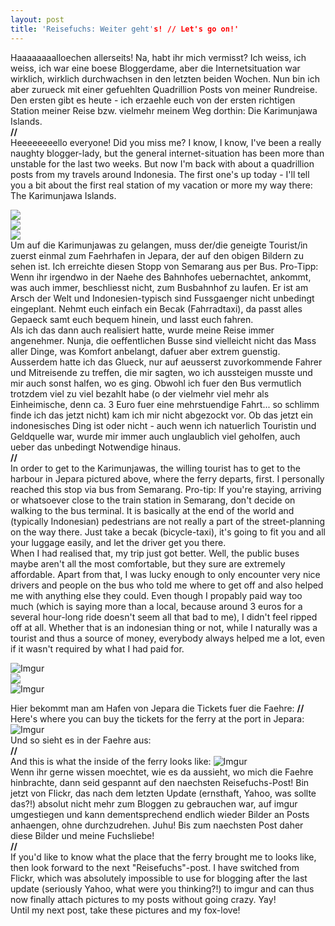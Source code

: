 ```yaml
---
layout: post
title: 'Reisefuchs: Weiter geht's! // Let's go on!'
---
```


Haaaaaaaalloechen allerseits! Na, habt ihr mich vermisst? Ich weiss, ich weiss, ich war eine boese Bloggerdame, aber die Internetsituation war wirklich, wirklich durchwachsen in den letzten beiden Wochen. Nun bin ich aber zurueck mit einer gefuehlten Quadrillion Posts von meiner Rundreise. Den ersten gibt es heute - ich erzaehle euch von der ersten richtigen Station meiner Reise bzw. vielmehr meinem Weg dorthin: Die Karimunjawa Islands.  
**//**  
Heeeeeeeello everyone! Did you miss me? I know, I know, I've been a really naughty blogger-lady, but the general internet-situation has been more than unstable for the last two weeks. But now I'm back with about a quadrillion posts from my travels around Indonesia. The first one's up today - I'll tell you a bit about the first real station of my vacation or more my way there: The Karimunjawa Islands.  

![](https://farm4.staticflickr.com/3868/14713102091_0cbd933b04_c.jpg)   
![](https://farm4.staticflickr.com/3838/14716302595_b31cf534af_c.jpg)  
![](https://farm4.staticflickr.com/3900/14529668889_9d92b91d47_c.jpg)   
Um auf die Karimunjawas zu gelangen, muss der/die geneigte Tourist/in zuerst einmal zum Faehrhafen in Jepara, der auf den obigen Bildern zu sehen ist. Ich erreichte diesen Stopp von Semarang aus per Bus. Pro-Tipp: Wenn ihr irgendwo in der Naehe des Bahnhofes uebernachtet, ankommt, was auch immer, beschliesst nicht, zum Busbahnhof zu laufen. Er ist am Arsch der Welt und Indonesien-typisch sind Fussgaenger nicht unbedingt eingeplant. Nehmt euch einfach ein Becak (Fahrradtaxi), da passt alles Gepaeck samt euch bequem hinein, und lasst euch fahren.  
Als ich das dann auch realisiert hatte, wurde meine Reise immer angenehmer. Nunja, die oeffentlichen Busse sind vielleicht nicht das Mass aller Dinge, was Komfort anbelangt, dafuer aber extrem guenstig. Ausserdem hatte ich das Glueck, nur auf aeusserst zuvorkommende Fahrer und Mitreisende zu treffen, die mir sagten, wo ich aussteigen musste und mir auch sonst halfen, wo es ging. Obwohl ich fuer den Bus vermutlich trotzdem viel zu viel bezahlt habe (o der vielmehr viel mehr als Einheimische, denn ca. 3 Euro fuer eine mehrstuendige Fahrt... so schlimm finde ich das jetzt nicht) kam ich mir nicht abgezockt vor. Ob das jetzt ein indonesisches Ding ist oder nicht - auch wenn ich natuerlich Touristin und Geldquelle war, wurde mir immer auch unglaublich viel geholfen, auch ueber das unbedingt Notwendige hinaus.  
**//**  
In order to get to the Karimunjawas, the willing tourist has to get to the harbour in Jepara pictured above, where the ferry departs, first. I personally reached this stop via bus from Semarang. Pro-tip: If you're staying, arriving or whatsoever close to the train station in Semarang, don't decide on walking to the bus terminal. It is basically at the end of the world and (typically Indonesian) pedestrians are not really a part of the street-planning on the way there. Just take a becak (bicycle-taxi), it's going to fit you and all your luggage easily, and let the driver get you there.  
When I had realised that, my trip just got better. Well, the public buses maybe aren't all the most comfortable, but they sure are extremely affordable. Apart from that, I was lucky enough to only encounter very nice drivers and people on the bus who told me where to get off and also helped me with anything else they could. Even though I propably paid way too much (which is saying more than a local, because around 3 euros for a several hour-long ride doesn't seem all that bad to me), I didn't feel ripped off at all. Whether that is an indonesian thing or not, while I naturally was a tourist and thus a source of money, everybody always helped me a lot, even if it wasn't required by what I had paid for.   

![Imgur](http://i.imgur.com/ganjYEo.jpg)  
![](https://farm6.staticflickr.com/5587/14713906284_0565d436de_c.jpg)  
![Imgur](http://i.imgur.com/gZfqrha.jpg)  

Hier bekommt man am Hafen von Jepara die Tickets fuer die Faehre:
**//**  
Here's where you can buy the tickets for the ferry at the port in Jepara:  
![Imgur](http://i.imgur.com/377qfPf.jpg)  
Und so sieht es in der Faehre aus:  
**//**  
And this is what the inside of the ferry looks like:
![Imgur](http://i.imgur.com/K6C3wj2.jpg)  
Wenn ihr gerne wissen moechtet, wie es da aussieht, wo mich die Faehre hinbrachte, dann seid gespannt auf den naechsten Reisefuchs-Post! Bin jetzt von Flickr, das nach dem letzten Update (ernsthaft, Yahoo, was sollte das?!) absolut nicht mehr zum Bloggen zu gebrauchen war, auf imgur umgestiegen und kann dementsprechend endlich wieder Bilder an Posts anhaengen, ohne durchzudrehen. Juhu!
Bis zum naechsten Post daher diese Bilder und meine Fuchsliebe!  
**//**  
If you'd like to know what the place that the ferry brought me to looks like, then look forward to the next "Reisefuchs"-post.
I have switched from Flickr, which was absolutely impossible to use for blogging after the last update (seriously Yahoo, what were you thinking?!) to imgur and can thus now finally attach pictures to my posts without going crazy. Yay!  
Until my next post, take these pictures and my fox-love!

